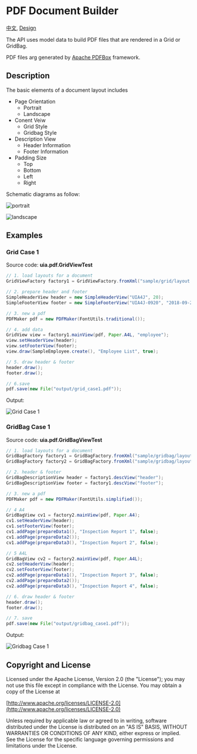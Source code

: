 PDF Document Builder
============================

[中文](readme_tw.md), [Design](design_tw.md)

The API uses model data to build PDF files that are rendered in a Grid or GridBag.

PDF files arg generated by [Apache PDFBox](https://pdfbox.apache.org/) framework.

## Description
The basic elements of a document layout includes
* Page Orientation
    * Portrait
    * Landscape
* Conent Veiw
    * Grid Style
    * Gridbag Style
* Description View
    * Header Information
    * Footer Information
* Padding Size
    * Top
    * Bottom
    * Left
    * Right

Schematic diagrams as follow:

![portrait](paper_portrait.png)

![landscape](paper_landscape.png)

## Examples
### Grid Case 1
Source code: __uia.pdf.GridViewTest__

```java
// 1. load layouts for a document
GridViewFactory factory1 = GridViewFactory.fromXml("sample/grid/layout.xml");

// 2. prepare header and footer
SimpleHeaderView header = new SimpleHeaderView("UIA4J", 20);
SimpleFooterView footer = new SimpleFooterView("UIA4J-0920", "2018-09-20", 11);

// 3. new a pdf
PDFMaker pdf = new PDFMaker(FontUtils.traditional());

// 4. add data
GridView view = factory1.mainView(pdf, Paper.A4L, "employee");
view.setHeaderView(header);
view.setFooterView(footer);
view.draw(SampleEmployee.create(), "Employee List", true);

// 5. draw header & footer
header.draw();
footer.draw();

// 6.save
pdf.save(new File("output/grid_case1.pdf"));
```
Output:

![Grid Case 1](grid_case1.png)

### GridBag Case 1
Source code: __uia.pdf.GridBagViewTest__
```java
// 1. load layouts for a document
GridBagFactory factory1 = GridBagFactory.fromXml("sample/gridbag/layout_header_footer.xml");
GridBagFactory factory2 = GridBagFactory.fromXml("sample/gridbag/layout.xml");

// 2. header & footer
GridBagDescriptionView header = factory1.descView("header");
GridBagDescriptionView footer = factory1.descView("footer");

// 3. new a pdf
PDFMaker pdf = new PDFMaker(FontUtils.simplified());

// 4 A4
GridBagView cv1 = factory2.mainView(pdf, Paper.A4);
cv1.setHeaderView(header);
cv1.setFooterView(footer);
cv1.addPage(prepareData1(), "Inspection Report 1", false);
cv1.addPage(prepareData2());
cv1.addPage(prepareData3(), "Inspection Report 2", false);

// 5 A4L
GridBagView cv2 = factory2.mainView(pdf, Paper.A4L);
cv2.setHeaderView(header);
cv2.setFooterView(footer);
cv2.addPage(prepareData1(), "Inspection Report 3", false);
cv2.addPage(prepareData2());
cv2.addPage(prepareData3(), "Inspection Report 4", false);

// 6. draw header & footer
header.draw();
footer.draw();

// 7. save
pdf.save(new File("output/gridbag_case1.pdf"));
```
Output:

![Gridbag Case 1](gridbag_case1.png)


## Copyright and License

Licensed under the Apache License, Version 2.0 (the "License");
you may not use this file except in compliance with the License.
You may obtain a copy of the License at

[http://www.apache.org/licenses/LICENSE-2.0](http://www.apache.org/licenses/LICENSE-2.0)

Unless required by applicable law or agreed to in writing, software
distributed under the License is distributed on an "AS IS" BASIS,
WITHOUT WARRANTIES OR CONDITIONS OF ANY KIND, either express or implied.
See the License for the specific language governing permissions and
limitations under the License.
